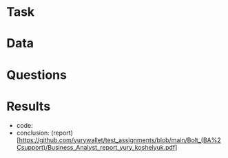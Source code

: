 # Task


# Data


# Questions


# Results

- code:
- conclusion: (report)[https://github.com/yurywallet/test_assignments/blob/main/Bolt_(BA%2Csupport)/Business_Analyst_report_yury_koshelyuk.pdf]
